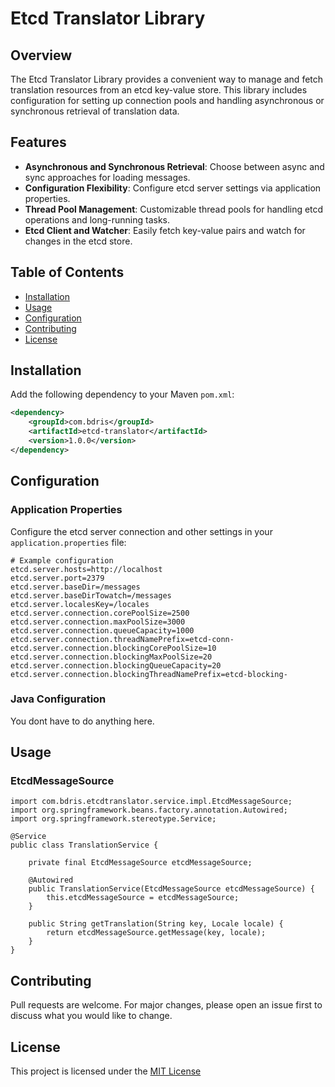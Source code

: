 # Etcd Translator Library

## Overview

The Etcd Translator Library provides a convenient way to manage and fetch translation resources from an etcd key-value store. This library includes configuration for setting up connection pools and handling asynchronous or synchronous retrieval of translation data.

## Features

- **Asynchronous and Synchronous Retrieval**: Choose between async and sync approaches for loading messages.
- **Configuration Flexibility**: Configure etcd server settings via application properties.
- **Thread Pool Management**: Customizable thread pools for handling etcd operations and long-running tasks.
- **Etcd Client and Watcher**: Easily fetch key-value pairs and watch for changes in the etcd store.


## Table of Contents

- [Installation](#installation)
- [Usage](#usage)
- [Configuration](#configuration)
- [Contributing](#contributing)
- [License](#license)

## Installation
Add the following dependency to your Maven `pom.xml`:

```xml
<dependency>
    <groupId>com.bdris</groupId>
    <artifactId>etcd-translator</artifactId>
    <version>1.0.0</version>
</dependency>
```

## Configuration

### Application Properties

Configure the etcd server connection and other settings in your `application.properties` file:

```properties
# Example configuration
etcd.server.hosts=http://localhost
etcd.server.port=2379
etcd.server.baseDir=/messages
etcd.server.baseDirTowatch=/messages
etcd.server.localesKey=/locales
etcd.server.connection.corePoolSize=2500
etcd.server.connection.maxPoolSize=3000
etcd.server.connection.queueCapacity=1000
etcd.server.connection.threadNamePrefix=etcd-conn-
etcd.server.connection.blockingCorePoolSize=10
etcd.server.connection.blockingMaxPoolSize=20
etcd.server.connection.blockingQueueCapacity=20
etcd.server.connection.blockingThreadNamePrefix=etcd-blocking-
```

### Java Configuration
You dont have to do anything here.


## Usage

### EtcdMessageSource
```
import com.bdris.etcdtranslator.service.impl.EtcdMessageSource;
import org.springframework.beans.factory.annotation.Autowired;
import org.springframework.stereotype.Service;

@Service
public class TranslationService {

    private final EtcdMessageSource etcdMessageSource;

    @Autowired
    public TranslationService(EtcdMessageSource etcdMessageSource) {
        this.etcdMessageSource = etcdMessageSource;
    }

    public String getTranslation(String key, Locale locale) {
        return etcdMessageSource.getMessage(key, locale);
    }
}

```
## Contributing
Pull requests are welcome. For major changes, please open an issue first to discuss what you would like to change.

## License
This project is licensed under the [MIT License](LICENSE.md)
